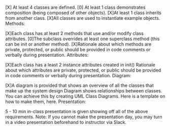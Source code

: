 [X] At least 4 classes are defined.
[0] At least 1 class demonstrates composition (being composed of other objects).
[X]At least 1 class inherits from another class.
[X]All classes are used to instantiate example objects.
Methods:

[X]Each class has at least 2 methods that use and/or modify class attributes.
[0]The subclass overrides at least one superclass method (this can be init or another method).
[X]Rationale about which methods are private, protected, or public should be provided in code comments or verbally during presentation.
Attributes:

[X]Each class has a least 2 instance attributes created in init()
Rationale about which attributes are private, protected, or public should be provided in code comments or verbally during presentation.
Diagram:

[X]A diagram is provided that shows an overview of all the classes that make up the system design
Diagram shows relationships between classes.
You can achieve this by creating UML Class Diagrams. Here is a template on how to make them, here.
Presentation:

5 - 10 min in-class presentation is given showing off all of the above requirements.
Note: If you cannot make the presentation day, you may turn in a video presentation beforehand to instructor via Slack.
